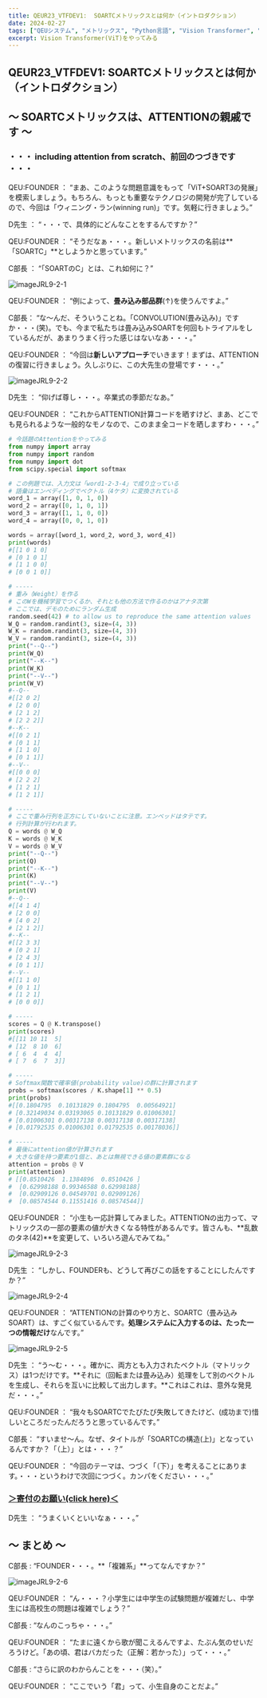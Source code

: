 ```yaml
---
title: QEUR23_VTFDEV1:  SOARTCメトリックスとは何か（イントロダクション）
date: 2024-02-27
tags: ["QEUシステム", "メトリックス", "Python言語", "Vision Transformer", "LLM", "データセット", "Fine-tuning", "イノベーション"]
excerpt: Vision Transformer(ViT)をやってみる
---
```


## QEUR23_VTFDEV1:  SOARTCメトリックスとは何か（イントロダクション）

## ～ SOARTCメトリックスは、ATTENTIONの親戚です ～

### ・・・ including attention from scratch、前回のつづきです ・・・

QEU:FOUNDER ： “まあ、このような問題意識をもって「ViT+SOART3の発展」を模索しましょう。もちろん、もっとも重要なテクノロジの開発が完了しているので、今回は「ウィニング・ラン(winning run)」です。気軽に行きましょう。”

D先生 ： “・・・で、具体的にどんなことをするんですか？”

QEU:FOUNDER ： “そうだなぁ・・・。新しいメトリックスの名前は**「SOARTC」**としようかと思っています。”

C部長 ： “「SOARTのC」とは、これ如何に？”

![imageJRL9-2-1](/2024-02-27-QEUR23_VTFDEV1/imageJRL9-2-1.jpg)

QEU:FOUNDER ： “例によって、**畳み込み部品群**(↑)を使うんですよ。”

C部長： “な～んだ、そういうことね。「CONVOLUTION(畳み込み)」ですか・・・(笑)。でも、今まで私たちは畳み込みSOARTを何回もトライアルをしているんだが、あまりうまく行った感じはないなあ・・・。”

QEU:FOUNDER ： “今回は**新しいアプローチ**でいきます！まずは、ATTENTIONの復習に行きましょう。久しぶりに、この大先生の登場です・・・。”

![imageJRL9-2-2](/2024-02-27-QEUR23_VTFDEV1/imageJRL9-2-2.jpg)

D先生 ： “仰げば尊し・・・。卒業式の季節だなあ。”

QEU:FOUNDER ： “これからATTENTION計算コードを晒すけど、まあ、どこでも見られるような一般的なモノなので、このまま全コードを晒しますわ・・・。”

```python
# 今話題のAttentionをやってみる
from numpy import array
from numpy import random
from numpy import dot
from scipy.special import softmax

# この例題では、入力文は「word1-2-3-4」で成り立っている
# 語彙はエンベディングでベクトル（4ケタ）に変換されている
word_1 = array([1, 0, 1, 0])
word_2 = array([0, 1, 0, 1])
word_3 = array([1, 1, 0, 0])
word_4 = array([0, 0, 1, 0])

words = array([word_1, word_2, word_3, word_4])
print(words)
#[[1 0 1 0]
# [0 1 0 1]
# [1 1 0 0]
# [0 0 1 0]]

# -----
# 重み（Weight）を作る
# このWを機械学習でつくるか、それとも他の方法で作るのかはアナタ次第
# ここでは、デモのためにランダム生成
random.seed(42) # to allow us to reproduce the same attention values
W_Q = random.randint(3, size=(4, 3))
W_K = random.randint(3, size=(4, 3))
W_V = random.randint(3, size=(4, 3))
print("--Q--")
print(W_Q)
print("--K--")
print(W_K)
print("--V--")
print(W_V)
#--Q--
#[[2 0 2]
# [2 0 0]
# [2 1 2]
# [2 2 2]]
#--K--
#[[0 2 1]
# [0 1 1]
# [1 1 0]
# [0 1 1]]
#--V--
#[[0 0 0]
# [2 2 2]
# [1 2 1]
# [1 2 1]]

# -----
# ここで重み行列を正方にしていないことに注意。エンベッドはタテです。
# 行列計算が行われます。
Q = words @ W_Q
K = words @ W_K
V = words @ W_V
print("--Q--")
print(Q)
print("--K--")
print(K)
print("--V--")
print(V)
#--Q--
#[[4 1 4]
# [2 0 0]
# [4 0 2]
# [2 1 2]]
#--K--
#[[2 3 3]
# [0 2 1]
# [2 4 3]
# [0 1 1]]
#--V--
#[[1 1 0]
# [0 1 1]
# [1 2 1]
# [0 0 0]]

# -----
scores = Q @ K.transpose()
print(scores)
#[[11 10 11  5]
# [12  8 10  6]
# [ 6  4  4  4]
# [ 7  6  7  3]]

# -----
# Softmax関数で確率値(probability value)の群に計算されます
probs = softmax(scores / K.shape[1] ** 0.5)
print(probs)
#[[0.1804795  0.10131829 0.1804795  0.00564921]
# [0.32149034 0.03193065 0.10131829 0.01006301]
# [0.01006301 0.00317138 0.00317138 0.00317138]
# [0.01792535 0.01006301 0.01792535 0.00178036]]

# -----
# 最後にattention値が計算されます
# 大きな値を持つ要素が1個と、あとは無視できる値の要素群になる
attention = probs @ V 
print(attention)
# [[0.8510426  1.1384896  0.8510426 ]
#  [0.62998188 0.99346588 0.62998188]
#  [0.02909126 0.04549701 0.02909126]
#  [0.08574544 0.11551416 0.08574544]]
```

QEU:FOUNDER ： “小生も一応計算してみました。ATTENTIONの出力って、マトリックスの一部の要素の値が大きくなる特性があるんです。皆さんも、**乱数のタネ(42)**を変更して、いろいろ遊んでみてね。”

![imageJRL9-2-3](/2024-02-27-QEUR23_VTFDEV1/imageJRL9-2-3.jpg)

D先生 ： “しかし、FOUNDERも、どうして再びこの話をすることにしたんですか？”

![imageJRL9-2-4](/2024-02-27-QEUR23_VTFDEV1/imageJRL9-2-4.jpg)

QEU:FOUNDER ： “ATTENTIONの計算のやり方と、SOARTC（畳み込みSOART）は、すごく似ているんです。**処理システムに入力するのは、たった一つの情報だけ**なんです。”

![imageJRL9-2-5](/2024-02-27-QEUR23_VTFDEV1/imageJRL9-2-5.jpg)

D先生 ： “う～む・・・。確かに、両方とも入力されたベクトル（マトリックス）は1つだけです。**それに（回転または畳み込み）処理をして別のベクトルを生成し、それらを互いに比較して出力します。**これはこれは、意外な発見だ・・・。”

QEU:FOUNDER ： “我々もSOARTCでたびたび失敗してきたけど、(成功まで)惜しいところだったんだろうと思っているんです。”

C部長： “すいませ～ん。なぜ、タイトルが「SOARTCの構造(上)」となっているんですか？「（上）」とは・・・？”

QEU:FOUNDER ： “今回のテーマは、つづく「（下）」を考えることにあります。・・・というわけで次回につづく。カンパをください・・・。”

### [＞寄付のお願い(click here)＜](https://www.paypal.com/paypalme/QEUglobal?v=1&utm_source=unp&utm_medium=email&utm_campaign=RT000481&utm_unptid=29844400-7613-11ec-ac72-3cfdfef0498d&ppid=RT000481&cnac=HK&rsta=en_GB%28en-HK%29&cust=5QPFDMW9B2T7Q&unptid=29844400-7613-11ec-ac72-3cfdfef0498d&calc=f860991d89600&unp_tpcid=ppme-social-business-profile-creat-ed&page=main%3Aemail%3ART000481&pgrp=main%3Aemail&e=cl&mchn=em&s=ci&mail=sys&appVersion=1.71.0&xt=104038)

D先生 ： “うまくいくといいなぁ・・・。”


## ～ まとめ ～

C部長 : “FOUNDER・・・。**「複雑系」**ってなんですか？”

![imageJRL9-2-6](/2024-02-27-QEUR23_VTFDEV1/imageJRL9-2-6.jpg)

QEU:FOUNDER ： “ん・・・？小学生には中学生の試験問題が複雑だし、中学生には高校生の問題は複雑でしょう？”

C部長 : “なんのこっちゃ・・・。”

QEU:FOUNDER ： “たまに遠くから歌が聞こえるんですよ、たぶん気のせいだろうけど。「あの頃、君はバカだった（正解：若かった）」って・・・。”

C部長 : “さらに訳のわからんことを・・・（笑）。”

QEU:FOUNDER ： “ここでいう「君」って、小生自身のことだよ。”

